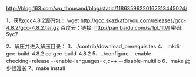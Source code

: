 http://blog.163.com/wu_thousand/blog/static/11863596220162313445024/

1、获取gcc4.8.2源码包：
wget http://gcc.skazkaforyou.com/releases/gcc-4.8.2/gcc-4.8.2.tar.gz
百度云：链接: http://pan.baidu.com/s/1pL1ltVl 密码: 5yc7

2、解压并进入解压目录：
3、./contrib/download_prerequisites
4、  mkdir gcc-build-4.8.2
	cd gcc-build-4.8.2
5、../configure --enable-checking=release --enable-languages=c,c++ --disable-multilib
6、make 此步很漫长
7、make install